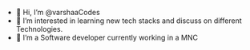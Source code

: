 - 👋 Hi, I’m @varshaaCodes
- 👀 I’m interested in learning new tech stacks and discuss on different Technologies.
- 🌱 I’m a Software developer currently working in a MNC

<!---
varshaaCodes/varshaaCodes is a ✨ special ✨ repository because its `README.md` (this file) appears on your GitHub profile.
You can click the Preview link to take a look at your changes.
--->
